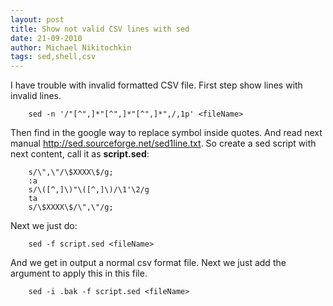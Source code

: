 ```yaml
---
layout: post
title: Show not valid CSV lines with sed
date: 21-09-2010
author: Michael Nikitochkin
tags: sed,shell,csv
---
```


I have trouble with invalid formatted CSV file. First step show lines with invalid lines.

```
    sed -n '/"[^",]*"[^",]*"[^",]*",/,1p' <fileName>
```

Then find in the google way to replace symbol inside quotes. And read next manual http://sed.sourceforge.net/sed1line.txt. So create a sed script with next content, call it as __script.sed__:

```
    s/\",\"/\$XXXX\$/g;
    :a
    s/\([^,]\)"\([^,]\)/\1'\2/g
    ta
    s/\$XXXX\$/\",\"/g;
```

Next we just do:

```
    sed -f script.sed <fileName>
```

And we get in output a normal csv format file. Next we just add the argument to apply this in this file.

```
    sed -i .bak -f script.sed <fileName>
```

